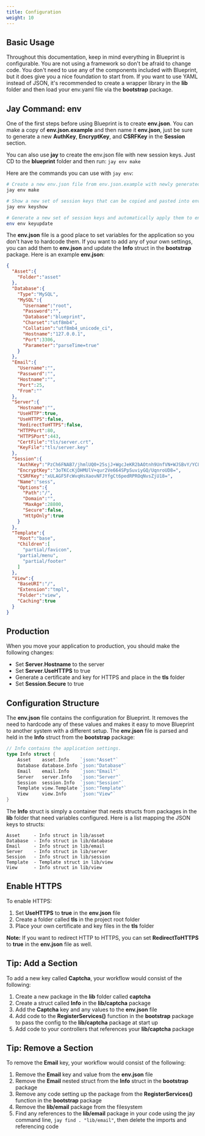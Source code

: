 ```yaml
---
title: Configuration
weight: 10
---
```


## Basic Usage

Throughout this documentation, keep in mind everything in Blueprint is configurable.
You are not using a framework so don't be afraid to change code. You don't need to
use any of the components included with Blueprint, but it does give you a nice foundation to
start from. If you want to use YAML instead of JSON, it's recommended to create a wrapper
library in the **lib** folder and then load your env.yaml file via the **bootstrap**
package.

## Jay Command: env

One of the first steps before using Blueprint is to create **env.json**. You can make
a copy of **env.json.example** and then name it **env.json**, just be sure to
generate a new **AuthKey**, **EncryptKey**, and **CSRFKey** in the **Session** section.

You can also use **jay** to create the env.json file with new session keys.
Just CD to the **blueprint** folder and then run: `jay env make`

Here are the commands you can use with `jay env`:

```bash
# Create a new env.json file from env.json.example with newly generated session keys
jay env make

# Show a new set of session keys that can be copied and pasted into env.json
jay env keyshow

# Generate a new set of session keys and automatically apply them to env.json
env env keyupdate
```

The **env.json** file is a good place to set variables for the application so
you don't have to hardcode them. If you want to add any of your own settings,
you can add them to **env.json** and update the **Info** struct
in the **bootstrap** package. Here is an example **env.json**:

```json
{
  "Asset":{
    "Folder":"asset"
  },
  "Database":{
    "Type":"MySQL",
    "MySQL":{  
      "Username":"root",
      "Password":"",
      "Database":"blueprint",
      "Charset":"utf8mb4",
      "Collation":"utf8mb4_unicode_ci",
      "Hostname":"127.0.0.1",
      "Port":3306,
      "Parameter":"parseTime=true"
    }
  },
  "Email":{
    "Username":"",
    "Password":"",
    "Hostname":"",
    "Port":25,
    "From":""
  },
  "Server":{
    "Hostname":"",
    "UseHTTP":true,
    "UseHTTPS":false,
    "RedirectToHTTPS":false,
    "HTTPPort":80,
    "HTTPSPort":443,
    "CertFile":"tls/server.crt",
    "KeyFile":"tls/server.key"
  },
  "Session":{
    "AuthKey":"PzCh6FNAB7/jhmlUQ0+25sjJ+WgcJeKR2bAOtnh9UnfVN+WJSBvY/YC80Rs+rbMtwfmSP4FUSxKPtpYKzKFqFA==",
    "EncryptKey":"3oTKCcKjDHMUlV+qur2Ve664SPpSuviyGQ/UqnroUD8=",
    "CSRFKey":"xULAGF5FcWvqHsXaovNFJYfgCt6pedRPROqNvsZjU18=",
    "Name":"sess",
    "Options":{  
      "Path":"/",
      "Domain":"",
      "MaxAge":28800,
      "Secure":false,
      "HttpOnly":true
    }
  },
  "Template":{
    "Root":"base",
    "Children":[
      "partial/favicon",
    "partial/menu",
      "partial/footer"
    ]
  },
  "View":{
    "BaseURI":"/",
    "Extension":"tmpl",
    "Folder":"view",
    "Caching":true
  }
}
```

## Production

When you move your application to production, you should make the following
changes:

- Set **Server**.**Hostname** to the server
- Set **Server**.**UseHTTPS** to true
- Generate a certificate and key for HTTPS and place in the **tls** folder
- Set **Session**.**Secure** to true

## Configuration Structure

The **env.json** file contains the configuration for Blueprint. It removes the need
to hardcode any of these values and makes it easy to move Blueprint to another system
with a different setup. The **env.json** file is parsed and held in the
**Info** struct from the **bootstrap** package:

```go
// Info contains the application settings.
type Info struct {
	Asset    asset.Info    `json:"Asset"`
	Database database.Info `json:"Database"`
	Email    email.Info    `json:"Email"`
	Server   server.Info   `json:"Server"`
	Session  session.Info  `json:"Session"`
	Template view.Template `json:"Template"`
	View     view.Info     `json:"View"`
}
```

The **Info** struct is simply a container that nests structs from packages in the **lib** folder
that need variables configured. Here is a list mapping the JSON keys to structs:

```text
Asset     - Info struct in lib/asset
Database  - Info struct in lib/database
Email     - Info struct in lib/email
Server    - Info struct in lib/server
Session   - Info struct in lib/session
Template  - Template struct in lib/view
View      - Info struct in lib/view
```

## Enable HTTPS

To enable HTTPS:

1. Set **UseHTTPS** to **true** in the **env.json** file
1. Create a folder called **tls** in the project root folder 
1. Place your own certificate and key files in the **tls** folder

**Note:** If you want to redirect HTTP to HTTPS, you can set **RedirectToHTTPS** to **true** in the **env.json** file as well.

## Tip: Add a Section

To add a new key called **Captcha**, your workflow would consist of the
following:

1. Create a new package in the **lib** folder called **captcha**
1. Create a struct called **Info** in the **lib/captcha** package
1. Add the **Captcha** key and any values to the **env.json** file
1. Add code to the **RegisterServices()** function in the **bootstrap** package to pass the config to the **lib/captcha** package at start up
1. Add code to your controllers that references your **lib/captcha** package

## Tip: Remove a Section

To remove the **Email** key, your workflow would consist of the following:

1. Remove the **Email** key and value from the **env.json** file
1. Remove the **Email** nested struct from the **Info** struct in the **bootstrap** package
1. Remove any code setting up the package from the **RegisterServices()** function in the **bootstrap** package
1. Remove the **lib/email** package from the filesystem
1. Find any references to the **lib/email** package in your code using the jay command line, `jay find . "lib/email"`,
then delete the imports and referencing code